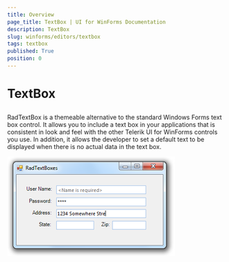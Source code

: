 ```yaml
---
title: Overview
page_title: TextBox | UI for WinForms Documentation
description: TextBox
slug: winforms/editors/textbox
tags: textbox
published: True
position: 0
---
```


# TextBox
 
## 

RadTextBox is a themeable alternative to the standard Windows Forms text box control. It allows you to include a text box in your applications that is consistent in look and feel with the other Telerik UI for WinForms controls you use. In addition, it allows the developer to set a default text to be displayed when there is no actual data in the text box. 

![editors-textbox-overview 001](images/editors-textbox-overview001.png)
